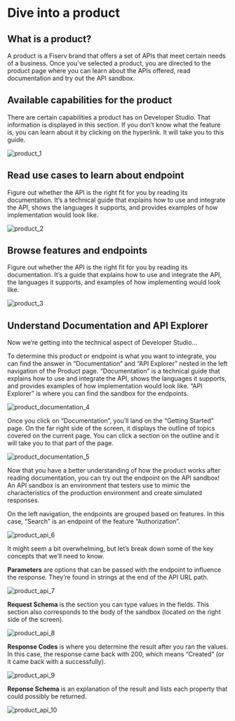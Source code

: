 # Dive into a product
## What is a product?
A product is a Fiserv brand that offers a set of APIs that meet certain needs of a business. Once you've selected a product, you are directed to the product page where you can learn about the APIs offered, read documentation and try out the API sandbox. 
## Available capabilities for the product
There are certain capabilities a product has on Developer Studio. That information is displayed in this section. If you don’t know what the feature is, you can learn about it by clicking on the hyperlink. It will take you to this guide.   

![product_1]

## Read use cases to learn about endpoint
Figure out whether the API is the right fit for you by reading its documentation. It’s a technical guide that explains how to use and integrate the API, shows the languages it supports, and provides examples of how implementation would look like. 

![product_2]

## Browse features and endpoints
Figure out whether the API is the right fit for you by reading its documentation. It’s a guide that explains how to use and integrate the API, the languages it supports, and examples of how implementing would look like. 

![product_3]

## Understand Documentation and API Explorer
Now we’re getting into the technical aspect of Developer Studio...

To determine this product or endpoint is what you want to integrate, you can find the answer in “Documentation” and “API Explorer” nested in the left navigation of the Product page. “Documentation” is a technical guide that explains how to use and integrate the API, shows the languages it supports, and provides examples of how implementation would look like. “API Explorer” is where you can find the sandbox for the endpoints. 

![product_documentation_4]

Once you click on “Documentation”, you’ll land on the “Getting Started” page. On the far right side of the screen, it displays the outline of topics covered on the current page. You can click a section on the outline and it will take you to that part of the page.  

![product_documentation_5]

Now that you have a better understanding of how the product works after reading documentation, you can try out the endpoint on the API sandbox! An API sandbox is an environment that testers use to mimic the characteristics of the production environment and create simulated responses. 

On the left navigation, the endpoints are grouped based on features. In this case, “Search” is an endpoint of the feature “Authorization”.  

![product_api_6]

It might seem a bit overwhelming, but let’s break down some of the key concepts that we’ll need to know.

**Parameters** are options that can be passed with the endpoint to influence the response. They’re found in strings at the end of the API URL path.

![product_api_7]

**Request Schema** is the section you can type values in the fields. This section also corresponds to the body of the sandbox (located on the right side of the screen).

![product_api_8]

**Response Codes** is where you determine the result after you ran the values. In this case, the response came back with 200, which means “Created” (or it came back with a successfully).

![product_api_9]

**Reponse Schema** is an explanation of the result and lists each property that could possibly be returned.

![product_api_10]


[//]: # (These are reference links used in markdown file)

[product_1]: <../assets/images/product_1.png>

[product_2]: <../assets/images/product_2.png>

[product_3]: <../assets/images/product_3.png>

[product_documentation_4]:<../assets/images/product_documentation_4.png>

[product_documentation_5]:<../assets/images/product_documentation_5.png>

[product_api_6]:<../assets/images/product_api_6.png>

[product_api_7]:<../assets/images/product_api_7.png>

[product_api_8]:<../assets/images/product_api_8.png>

[product_api_9]:<../assets/images/product_api_9.png>

[product_api_10]:<../assets/images/product_api_10.png>
